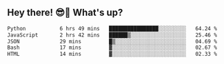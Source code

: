 ## Hey there! 😎👋 What's up?

<!--START_SECTION:waka-->

```txt
Python           6 hrs 49 mins   ████████████████░░░░░░░░░   64.24 %
JavaScript       2 hrs 42 mins   ██████▒░░░░░░░░░░░░░░░░░░   25.46 %
JSON             29 mins         █▒░░░░░░░░░░░░░░░░░░░░░░░   04.69 %
Bash             17 mins         ▓░░░░░░░░░░░░░░░░░░░░░░░░   02.67 %
HTML             14 mins         ▓░░░░░░░░░░░░░░░░░░░░░░░░   02.33 %
```

<!--END_SECTION:waka-->
